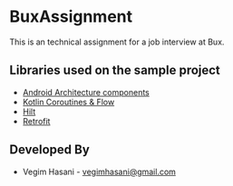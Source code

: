 # BuxAssignment
 This is an technical assignment for a job interview at Bux.
 

Libraries used on the sample project
------------------------------------
* [Android Architecture components][1]
* [Kotlin Coroutines & Flow][2]
* [Hilt][3]
* [Retrofit][4]

[1]: https://developer.android.com/topic/libraries/architecture
[2]: https://developer.android.com/kotlin/flow
[3]: https://developer.android.com/training/dependency-injection/hilt-android
[4]: https://square.github.io/retrofit/

Developed By
------------

* Vegim Hasani - <vegimhasani@gmail.com>

